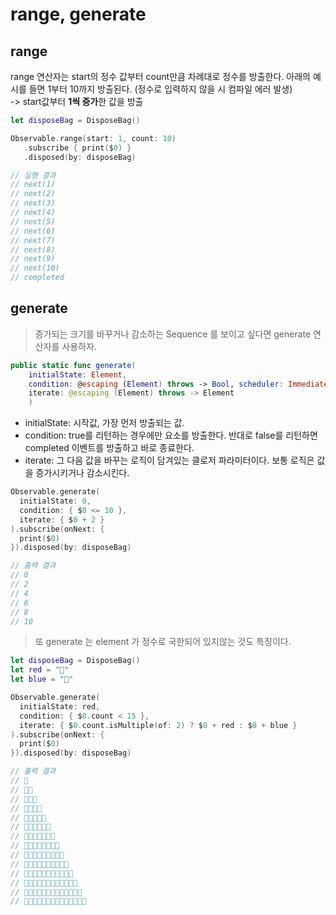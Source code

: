 # range, generate

## range

range 연산자는 start의 정수 값부터 count만큼 차례대로 정수를 방출한다. 아래의 예시를 들면 1부터 10까지 방출된다.
(정수로 입력하지 않을 시 컴파일 에러 발생)  
-> start값부터 **1씩 증가**한 값을 방출
```swift
let disposeBag = DisposeBag()

Observable.range(start: 1, count: 10)
   .subscribe { print($0) }
   .disposed(by: disposeBag)

// 실행 결과 
// next(1)
// next(2)
// next(3)
// next(4)
// next(5)
// next(6)
// next(7)
// next(8)
// next(9)
// next(10)
// completed
```

## generate 

> 증가되는 크기를 바꾸거나 감소하는 Sequence 를 보이고 싶다면 generate 연산자를 사용하자.

```swift
public static func generate(
    initialState: Element, 
    condition: @escaping (Element) throws -> Bool, scheduler: ImmediateSchedulerType = CurrentThreadScheduler.instance, 
    iterate: @escaping (Element) throws -> Element
    )
```
* initialState: 시작값, 가장 먼저 방출되는 값.
* condition: true를 리턴하는 경우에만 요소를 방출한다. 반대로 false를 리턴하면 completed 이벤트를 방출하고 바로 종료한다.  
* iterate: 그 다음 값을 바꾸는 로직이 담겨있는 클로저 파라미터이다. 보통 로직은 값을 증가시키거나 감소시킨다. 

```swift
Observable.generate(
  initialState: 0,
  condition: { $0 <= 10 },
  iterate: { $0 + 2 }
).subscribe(onNext: {
  print($0)
}).disposed(by: disposeBag)

// 출력 결과 
// 0
// 2
// 4
// 6
// 8
// 10
```

> 또 generate 는 element 가 정수로 국한되어 있지않는 것도 특징이다.

```swift
let disposeBag = DisposeBag()
let red = "🔴"
let blue = "🔵"

Observable.generate(
  initialState: red,
  condition: { $0.count < 15 },
  iterate: { $0.count.isMultiple(of: 2) ? $0 + red : $0 + blue }
).subscribe(onNext: {
  print($0)
}).disposed(by: disposeBag)

// 출력 결과 
// 🔴
// 🔴🔵
// 🔴🔵🔴
// 🔴🔵🔴🔵
// 🔴🔵🔴🔵🔴
// 🔴🔵🔴🔵🔴🔵
// 🔴🔵🔴🔵🔴🔵🔴
// 🔴🔵🔴🔵🔴🔵🔴🔵
// 🔴🔵🔴🔵🔴🔵🔴🔵🔴
// 🔴🔵🔴🔵🔴🔵🔴🔵🔴🔵
// 🔴🔵🔴🔵🔴🔵🔴🔵🔴🔵🔴
// 🔴🔵🔴🔵🔴🔵🔴🔵🔴🔵🔴🔵
// 🔴🔵🔴🔵🔴🔵🔴🔵🔴🔵🔴🔵🔴
// 🔴🔵🔴🔵🔴🔵🔴🔵🔴🔵🔴🔵🔴🔵
```
